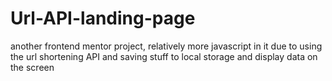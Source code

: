 # Url-API-landing-page

another frontend mentor project, relatively more javascript in it due to using the url shortening API and saving stuff 
to local storage and display data on the screen
